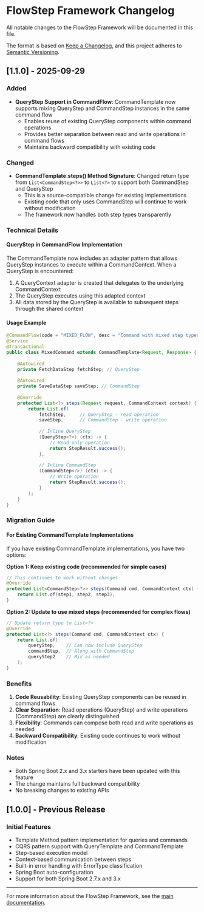 # FlowStep Framework Changelog

All notable changes to the FlowStep Framework will be documented in this file.

The format is based on [Keep a Changelog](https://keepachangelog.com/en/1.0.0/),
and this project adheres to [Semantic Versioning](https://semver.org/spec/v2.0.0.html).

## [1.1.0] - 2025-09-29

### Added
- **QueryStep Support in CommandFlow**: CommandTemplate now supports mixing QueryStep and CommandStep instances in the same command flow
  - Enables reuse of existing QueryStep components within command operations
  - Provides better separation between read and write operations in command flows
  - Maintains backward compatibility with existing code

### Changed
- **CommandTemplate.steps() Method Signature**: Changed return type from `List<CommandStep<?>>` to `List<?>` to support both CommandStep and QueryStep
  - This is a source-compatible change for existing implementations
  - Existing code that only uses CommandStep will continue to work without modification
  - The framework now handles both step types transparently

### Technical Details

#### QueryStep in CommandFlow Implementation
The CommandTemplate now includes an adapter pattern that allows QueryStep instances to execute within a CommandContext. When a QueryStep is encountered:
1. A QueryContext adapter is created that delegates to the underlying CommandContext
2. The QueryStep executes using this adapted context
3. All data stored by the QueryStep is available to subsequent steps through the shared context

#### Usage Example
```java
@CommandFlow(code = "MIXED_FLOW", desc = "Command with mixed step types")
@Service
@Transactional
public class MixedCommand extends CommandTemplate<Request, Response> {
    
    @Autowired
    private FetchDataStep fetchStep; // QueryStep
    
    @Autowired
    private SaveDataStep saveStep; // CommandStep
    
    @Override
    protected List<?> steps(Request request, CommandContext context) {
        return List.of(
            fetchStep,     // QueryStep - read operation
            saveStep,      // CommandStep - write operation
            
            // Inline QueryStep
            (QueryStep<?>) (ctx) -> {
                // Read-only operation
                return StepResult.success();
            },
            
            // Inline CommandStep
            (CommandStep<?>) (ctx) -> {
                // Write operation
                return StepResult.success();
            }
        );
    }
}
```

### Migration Guide

#### For Existing CommandTemplate Implementations
If you have existing CommandTemplate implementations, you have two options:

**Option 1: Keep existing code (recommended for simple cases)**
```java
// This continues to work without changes
@Override
protected List<CommandStep<?>> steps(Command cmd, CommandContext ctx) {
    return List.of(step1, step2, step3);
}
```

**Option 2: Update to use mixed steps (recommended for complex flows)**
```java
// Update return type to List<?>
@Override
protected List<?> steps(Command cmd, CommandContext ctx) {
    return List.of(
        queryStep,    // Can now include QueryStep
        commandStep,  // Along with CommandStep
        queryStep2    // Mix as needed
    );
}
```

### Benefits
1. **Code Reusability**: Existing QueryStep components can be reused in command flows
2. **Clear Separation**: Read operations (QueryStep) and write operations (CommandStep) are clearly distinguished
3. **Flexibility**: Commands can compose both read and write operations as needed
4. **Backward Compatibility**: Existing code continues to work without modification

### Notes
- Both Spring Boot 2.x and 3.x starters have been updated with this feature
- The change maintains full backward compatibility
- No breaking changes to existing APIs

## [1.0.0] - Previous Release

### Initial Features
- Template Method pattern implementation for queries and commands
- CQRS pattern support with QueryTemplate and CommandTemplate
- Step-based execution model
- Context-based communication between steps
- Built-in error handling with ErrorType classification
- Spring Boot auto-configuration
- Support for both Spring Boot 2.7.x and 3.x

---

For more information about the FlowStep Framework, see the [main documentation](README.md).